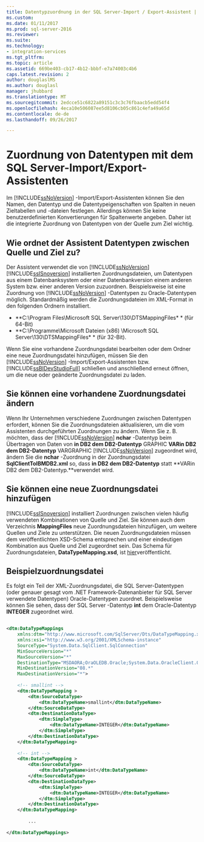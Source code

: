 ```yaml
---
title: Datentypzuordnung in der SQL Server-Import / Export-Assistent | Microsoft Docs
ms.custom: 
ms.date: 01/11/2017
ms.prod: sql-server-2016
ms.reviewer: 
ms.suite: 
ms.technology:
- integration-services
ms.tgt_pltfrm: 
ms.topic: article
ms.assetid: 669be403-cb17-4b12-bbbf-e7a74003c4b6
caps.latest.revision: 2
author: douglaslMS
ms.author: douglasl
manager: jhubbard
ms.translationtype: MT
ms.sourcegitcommit: 2edcce51c6822a89151c3c3c76fbaacb5edd54f4
ms.openlocfilehash: 4eca10e506087ee5d8106cb05c861c4efa49a65d
ms.contentlocale: de-de
ms.lasthandoff: 09/26/2017

---
```

# <a name="data-type-mapping-in-the-sql-server-import-and-export-wizard"></a>Zuordnung von Datentypen mit dem SQL Server-Import/Export-Assistenten
 Im [!INCLUDE[ssNoVersion](../../includes/ssnoversion-md.md)] -Import/Export-Assistenten können Sie den Namen, den Datentyp und die Datentypeigenschaften von Spalten in neuen Zieltabellen und -dateien festlegen. Allerdings können Sie keine benutzerdefinierten Konvertierungen für Spaltenwerte angeben. Daher ist die integrierte Zuordnung von Datentypen von der Quelle zum Ziel wichtig.  
  
##  <a name="wizardMapping"></a> Wie ordnet der Assistent Datentypen zwischen Quelle und Ziel zu?
Der Assistent verwendet die von [!INCLUDE[ssNoVersion](../../includes/ssnoversion-md.md)] [!INCLUDE[ssISnoversion](../../includes/ssisnoversion-md.md)] installierten Zuordnungsdateien, um Datentypen aus einem Datenbanksystem oder einer Datenbankversion einem anderen System bzw. einer anderen Version zuzuordnen. Beispielsweise ist eine Zuordnung von [!INCLUDE[ssNoVersion](../../includes/ssnoversion-md.md)] -Datentypen zu Oracle-Datentypen möglich. Standardmäßig werden die Zuordnungsdateien im XML-Format in den folgenden Ordnern installiert.
-   **C:\Program Files\Microsoft SQL Server\130\DTSMappingFiles\* * (für 64-Bit)
-   **C:\Programme\Microsoft Dateien (x86) \Microsoft SQL Server\130\DTSMappingFiles\* * (für 32-Bit).  
  
 Wenn Sie eine vorhandene Zuordnungsdatei bearbeiten oder dem Ordner eine neue Zuordnungsdatei hinzufügen, müssen Sie den [!INCLUDE[ssNoVersion](../../includes/ssnoversion-md.md)] -Import/Export-Assistenten bzw. [!INCLUDE[ssBIDevStudioFull](../../includes/ssbidevstudiofull-md.md)] schließen und anschließend erneut öffnen, um die neue oder geänderte Zuordnungsdatei zu laden.  
 
## <a name="you-can-change-an-existing-mapping-file"></a>Sie können eine vorhandene Zuordnungsdatei ändern
Wenn Ihr Unternehmen verschiedene Zuordnungen zwischen Datentypen erfordert, können Sie die Zuordnungsdateien aktualisieren, um die vom Assistenten durchgeführten Zuordnungen zu ändern. Wenn Sie z. B. möchten, dass der [!INCLUDE[ssNoVersion](../../includes/ssnoversion-md.md)] **nchar** -Datentyp beim Übertragen von Daten von **in DB2 dem DB2-Datentyp** GRAPHIC **VARin DB2 dem DB2-Datentyp** VARGRAPHIC [!INCLUDE[ssNoVersion](../../includes/ssnoversion-md.md)] zugeordnet wird, ändern Sie die **nchar** -Zuordnung in der Zuordnungsdatei **SqlClientToIBMDB2.xml** so, dass **in DB2 dem DB2-Datentyp** statt **VARin DB2 dem DB2-Datentyp.**verwendet wird.  
  
## <a name="you-can-add-a-new-mapping-file"></a>Sie können eine neue Zuordnungsdatei hinzufügen
[!INCLUDE[ssISnoversion](../../includes/ssisnoversion-md.md)] installiert Zuordnungen zwischen vielen häufig verwendeten Kombinationen von Quelle und Ziel. Sie können auch dem Verzeichnis **MappingFiles** neue Zuordnungsdateien hinzufügen, um weitere Quellen und Ziele zu unterstützen. Die neuen Zuordnungsdateien müssen dem veröffentlichten XSD-Schema entsprechen und einer eindeutigen Kombination aus Quelle und Ziel zugeordnet sein. Das Schema für Zuordnungsdateien, **DataTypeMapping.xsd**, ist [hier](http://schemas.microsoft.com/sqlserver/2008/07/IntegrationServices/DataTypeMapping/DataTypeMapping.xsd)veröffentlicht.
 
## <a name="sample-mapping-file"></a>Beispielzuordnungsdatei
Es folgt ein Teil der XML-Zuordnungsdatei, die SQL Server-Datentypen (oder genauer gesagt vom .NET Framework-Datenanbieter für SQL Server verwendete Datentypen) Oracle-Datentypen zuordnet. Beispielsweise können Sie sehen, dass der SQL Server -Datentyp **int** dem Oracle-Datentyp **INTEGER** zugeordnet wird.
  
```xml  
  
<dtm:DataTypeMappings  
    xmlns:dtm="http://www.microsoft.com/SqlServer/Dts/DataTypeMapping.xsd"   
    xmlns:xsi="http://www.w3.org/2001/XMLSchema-instance"  
    SourceType="System.Data.SqlClient.SqlConnection"   
    MinSourceVersion="*"   
    MaxSourceVersion="*"   
    DestinationType="MSDAORA;OraOLEDB.Oracle;System.Data.OracleClient.OracleConnection"   
    MinDestinationVersion="08.*"   
    MaxDestinationVersion="*">  
  
    <!-- smallint -->  
    <dtm:DataTypeMapping >  
        <dtm:SourceDataType>  
            <dtm:DataTypeName>smallint</dtm:DataTypeName>  
        </dtm:SourceDataType>  
        <dtm:DestinationDataType>  
            <dtm:SimpleType>  
                <dtm:DataTypeName>INTEGER</dtm:DataTypeName>  
            </dtm:SimpleType>  
        </dtm:DestinationDataType>  
    </dtm:DataTypeMapping>    
  
    <!-- int -->  
    <dtm:DataTypeMapping >  
        <dtm:SourceDataType>  
            <dtm:DataTypeName>int</dtm:DataTypeName>  
        </dtm:SourceDataType>  
        <dtm:DestinationDataType>  
            <dtm:SimpleType>  
                <dtm:DataTypeName>INTEGER</dtm:DataTypeName>  
            </dtm:SimpleType>  
        </dtm:DestinationDataType>  
    </dtm:DataTypeMapping>    
  
        ...  
  
</dtm:DataTypeMappings>  
  
```  


